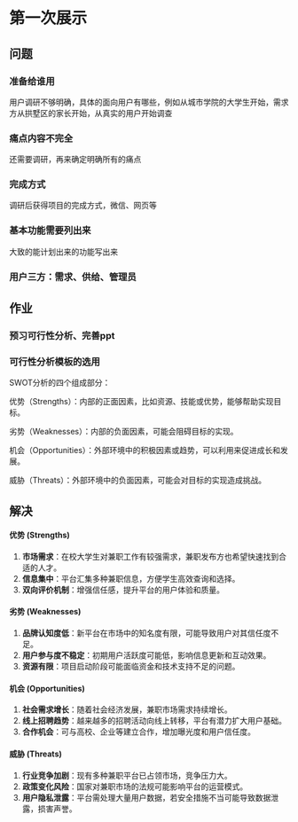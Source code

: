 # 第一次展示

## 问题

### 准备给谁用

用户调研不够明确，具体的面向用户有哪些，例如从城市学院的大学生开始，需求方从拱墅区的家长开始，从真实的用户开始调查

### 痛点内容不完全

还需要调研，再来确定明确所有的痛点

### 完成方式

调研后获得项目的完成方式，微信、网页等

### 基本功能需要列出来

大致的能计划出来的功能写出来

### 用户三方：需求、供给、管理员

## 作业

### 预习可行性分析、完善ppt

### 可行性分析模板的选用



SWOT分析的四个组成部分：

优势（Strengths）：内部的正面因素，比如资源、技能或优势，能够帮助实现目标。

劣势（Weaknesses）：内部的负面因素，可能会阻碍目标的实现。

机会（Opportunities）：外部环境中的积极因素或趋势，可以利用来促进成长和发展。

威胁（Threats）：外部环境中的负面因素，可能会对目标的实现造成挑战。



## 解决

#### 优势 (Strengths)

1. **市场需求**：在校大学生对兼职工作有较强需求，兼职发布方也希望快速找到合适的人才。
2. **信息集中**：平台汇集多种兼职信息，方便学生高效查询和选择。
3. **双向评价机制**：增强信任感，提升平台的用户体验和质量。

#### 劣势 (Weaknesses)

1. **品牌认知度低**：新平台在市场中的知名度有限，可能导致用户对其信任度不足。
2. **用户参与度不稳定**：初期用户活跃度可能低，影响信息更新和互动效果。
3. **资源有限**：项目启动阶段可能面临资金和技术支持不足的问题。

#### 机会 (Opportunities)

1. **社会需求增长**：随着社会经济发展，兼职市场需求持续增长。
2. **线上招聘趋势**：越来越多的招聘活动向线上转移，平台有潜力扩大用户基础。
3. **合作机会**：可与高校、企业等建立合作，增加曝光度和用户信任度。

#### 威胁 (Threats)

1. **行业竞争加剧**：现有多种兼职平台已占领市场，竞争压力大。
2. **政策变化风险**：国家对兼职市场的法规可能影响平台的运营模式。
3. **用户隐私泄露**：平台需处理大量用户数据，若安全措施不当可能导致数据泄露，损害声誉。